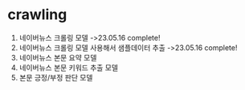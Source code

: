 # crawling

1. 네이버뉴스 크롤링 모델 ->23.05.16 complete!
2. 네이버뉴스 크롤링 모델 사용해서 샘플데이터 추출 ->23.05.16 complete!
3. 네이버뉴스 본문 요약 모델
4. 네이버뉴스 본문 키워드 추출 모델
5. 본문 긍정/부정 판단 모델
